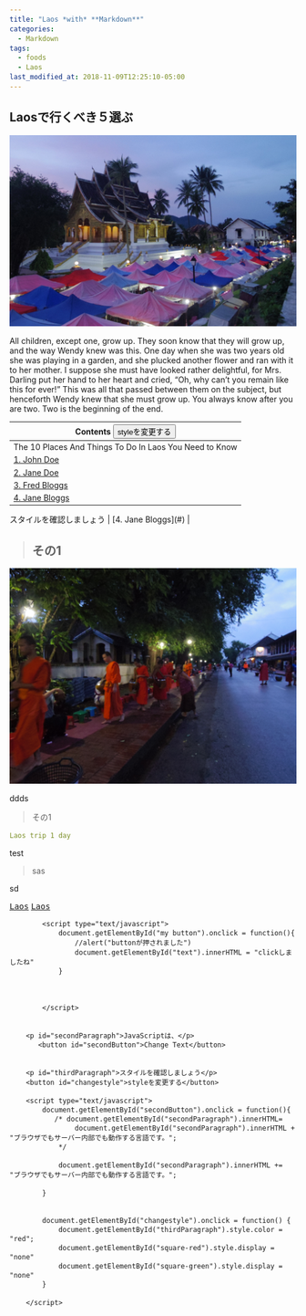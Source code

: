 ```yaml
---
title: "Laos *with* **Markdown**"
categories:
  - Markdown
tags:
  - foods
  - Laos
last_modified_at: 2018-11-09T12:25:10-05:00
---
```

## Laosで行くべき５選ぶ
<img src="/assets/images/Laostop.jpg" class="align-center" alt="" width="700">

All children, except one, grow up. They soon know that they will grow up, and the way Wendy knew was this. One day when she was two years old she was playing in a garden, and she plucked another flower and ran with it to her mother. I suppose she must have looked rather delightful, for Mrs. Darling put her hand to her heart and cried, “Oh, why can’t you remain like this for ever!” This was all that passed between them on the subject, but henceforth Wendy knew that she must grow up. You always know after you are two. Two is the beginning of the end.


| Contents       <button id="changestyle">styleを変更する</button> |
| --------         |
| The 10 Places And Things To Do In Laos You Need to Know |
|  [1. John Doe](#)    |         
|   [2. Jane Doe](#)    |         
|  [3. Fred Bloggs](#) |         
|  [4. Jane Bloggs](#) |                            
 <p id="thirdParagraph">
  スタイルを確認しましょう
|  [4. Jane Bloggs](#) |   </p>


> ## その1

<img src="/assets/images/IMGP1950.JPG" class="align-center" alt="" width="700">

ddds
> その1

```yaml
Laos trip 1 day
```


test

>sas

sd
 
[<kbd>Laos</kbd>](#) [<kbd>Laos</kbd>](#)


<html>
<body>
 
            <script type="text/javascript">
                document.getElementById("my button").onclick = function(){
                    //alert("buttonが押されました")
                    document.getElementById("text").innerHTML = "clickしましたね"
                }
                
                
                
            </script>
        
        
        <p id="secondParagraph">JavaScriptは、</p>
           <button id="secondButton">Change Text</button>
        
        
        <p id="thirdParagraph">スタイルを確認しましょう</p>
        <button id="changestyle">styleを変更する</button>
        
        <script type="text/javascript">
            document.getElementById("secondButton").onclick = function(){
               /* document.getElementById("secondParagraph").innerHTML=
                    document.getElementById("secondParagraph").innerHTML + "ブラウザでもサーバー内部でも動作する言語です。";
                */
                
                document.getElementById("secondParagraph").innerHTML += "ブラウザでもサーバー内部でも動作する言語です。";
                
            }
            
            
            document.getElementById("changestyle").onclick = function() {
                document.getElementById("thirdParagraph").style.color = "red";
                document.getElementById("square-red").style.display = "none"
                document.getElementById("square-green").style.display = "none"
            }
            
        </script>
</body></html>
